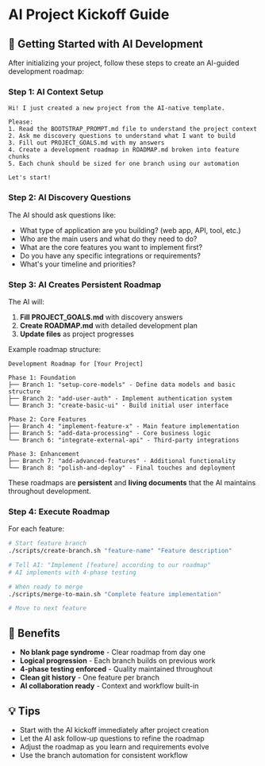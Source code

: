 # AI Project Kickoff Guide

## 🤖 Getting Started with AI Development

After initializing your project, follow these steps to create an AI-guided development roadmap:

### Step 1: AI Context Setup

```
Hi! I just created a new project from the AI-native template.

Please:
1. Read the BOOTSTRAP_PROMPT.md file to understand the project context
2. Ask me discovery questions to understand what I want to build
3. Fill out PROJECT_GOALS.md with my answers
4. Create a development roadmap in ROADMAP.md broken into feature chunks
5. Each chunk should be sized for one branch using our automation

Let's start!
```

### Step 2: AI Discovery Questions

The AI should ask questions like:

- What type of application are you building? (web app, API, tool, etc.)
- Who are the main users and what do they need to do?
- What are the core features you want to implement first?
- Do you have any specific integrations or requirements?
- What's your timeline and priorities?

### Step 3: AI Creates Persistent Roadmap

The AI will:

1. **Fill PROJECT_GOALS.md** with discovery answers
2. **Create ROADMAP.md** with detailed development plan
3. **Update files** as project progresses

Example roadmap structure:

```
Development Roadmap for [Your Project]

Phase 1: Foundation
├── Branch 1: "setup-core-models" - Define data models and basic structure
├── Branch 2: "add-user-auth" - Implement authentication system
└── Branch 3: "create-basic-ui" - Build initial user interface

Phase 2: Core Features
├── Branch 4: "implement-feature-x" - Main feature implementation
├── Branch 5: "add-data-processing" - Core business logic
└── Branch 6: "integrate-external-api" - Third-party integrations

Phase 3: Enhancement
├── Branch 7: "add-advanced-features" - Additional functionality
└── Branch 8: "polish-and-deploy" - Final touches and deployment
```

These roadmaps are **persistent** and **living documents** that the AI maintains throughout development.

### Step 4: Execute Roadmap

For each feature:

```bash
# Start feature branch
./scripts/create-branch.sh "feature-name" "Feature description"

# Tell AI: "Implement [feature] according to our roadmap"
# AI implements with 4-phase testing

# When ready to merge
./scripts/merge-to-main.sh "Complete feature implementation"

# Move to next feature
```

## 🎯 Benefits

- **No blank page syndrome** - Clear roadmap from day one
- **Logical progression** - Each branch builds on previous work
- **4-phase testing enforced** - Quality maintained throughout
- **Clean git history** - One feature per branch
- **AI collaboration ready** - Context and workflow built-in

## 💡 Tips

- Start with the AI kickoff immediately after project creation
- Let the AI ask follow-up questions to refine the roadmap
- Adjust the roadmap as you learn and requirements evolve
- Use the branch automation for consistent workflow
